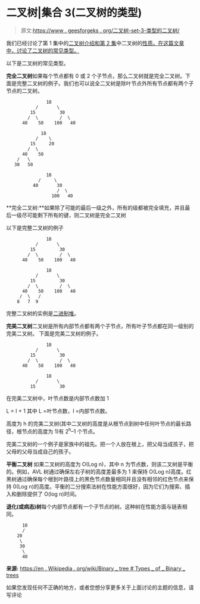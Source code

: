 # 二叉树|集合 3(二叉树的类型)

> 原文:[https://www . geesforgeks . org/二叉树-set-3-类型的二叉树/](https://www.geeksforgeeks.org/binary-tree-set-3-types-of-binary-tree/)

我们已经讨论了第 1 集中的[二叉树介绍和第 2 集](https://www.geeksforgeeks.org/binary-tree-set-1-introduction/)中二叉树的[性质。在这篇文章中，讨论了二叉树的常见类型。](https://www.geeksforgeeks.org/binary-tree-set-2-properties/)

以下是二叉树的常见类型。

**完全二叉树**如果每个节点都有 0 或 2 个子节点，那么二叉树就是完全二叉树。下面是完整二叉树的例子。我们也可以说全二叉树是除叶节点外所有节点都有两个子节点的二叉树。

```
               18
           /       \  
         15         30  
        /  \        /  \
      40    50    100   40

             18
           /    \   
         15     20    
        /  \       
      40    50   
    /   \
   30   50

               18
            /     \  
          40       30  
                   /  \
                 100   40
```

**完全二叉树:**如果除了可能的最后一级之外，所有的级都被完全填充，并且最后一级尽可能剩下所有的键，则二叉树是完全二叉树

以下是完整二叉树的例子

```
               18
           /       \  
         15         30  
        /  \        /  \
      40    50    100   40

               18
           /       \  
         15         30  
        /  \        /  \
      40    50    100   40
     /  \   /
    8   7  9 
```

完整二叉树的实例是[二进制堆](https://www.geeksforgeeks.org/binary-heap/)。

**完美二叉树**二叉树是所有内部节点都有两个子节点，所有叶子节点都在同一级别的完美二叉树。
下面是完美二叉树的例子。

```
               18
           /       \  
         15         30  
        /  \        /  \
      40    50    100   40

               18
           /       \  
         15         30  
```

在完美二叉树中，叶节点数是内部节点数加 1

L = I + 1 其中 L =叶节点数，I =内部节点数。

高度为 h 的完美二叉树(其中二叉树的高度是从根节点到树中任何叶节点的最长路径，根节点的高度为 1)有 2<sup>h</sup>–1 个节点。

完美二叉树的一个例子是家族中的祖先。把一个人放在根上，把父母当成孩子，把父母的父母当成自己的孩子。

**平衡二叉树**
如果二叉树的高度为 O(Log n)，其中 n 为节点数，则该二叉树是平衡的。例如，AVL 树通过确保左右子树的高度差最多为 1 来保持 O(Log n)高度。红黑树通过确保每个根到叶路径上的黑色节点数量相同并且没有相邻的红色节点来保持 0(Log n)的高度。平衡的二分搜索法树在性能方面很好，因为它们为搜索、插入和删除提供了 O(log n)时间。

**退化(或病态)树**每个内部节点都有一个子节点的树。这种树在性能方面与链表相同。

```
      10
      /
    20
     \
     30
      \
      40     
```

**来源:**
[https://en . Wikipedia . org/wiki/Binary _ tree # Types _ of _ Binary _ trees](https://en.wikipedia.org/wiki/Binary_tree#Types_of_binary_trees)

如果您发现任何不正确的地方，或者您想分享更多关于上面讨论的主题的信息，请写评论